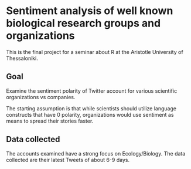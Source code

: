 # Sentiment analysis of well known biological research groups and organizations

This is the final project for a seminar about R at the Aristotle University of Thessaloniki.

## Goal

Examine the sentiment polarity of Twitter account for various scientific organizations vs companies.

The starting assumption is that while scientists should utilize language constructs that have 0 polarity, organizations would use sentiment as means to spread their stories faster.

## Data collected

The accounts examined have a strong focus on Ecology/Biology. The data collected are their latest Tweets of about 6-9 days.
